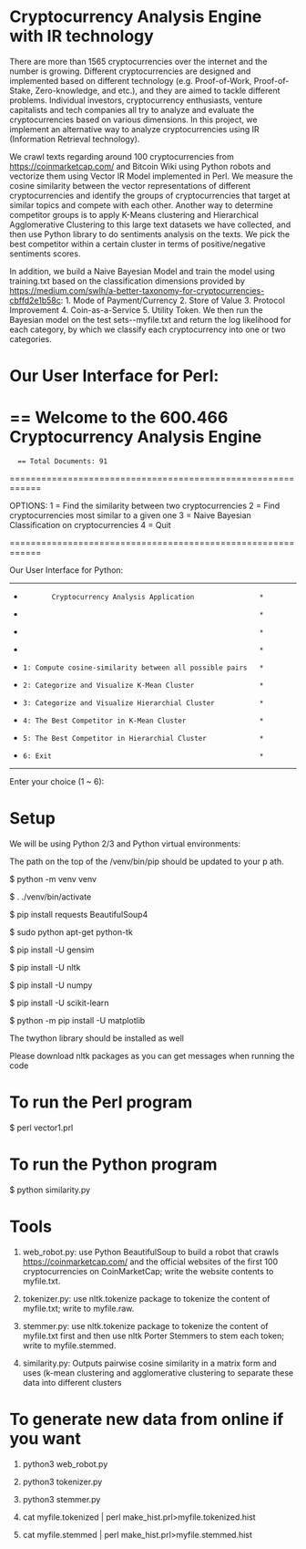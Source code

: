 # Cryptocurrency Analysis Engine with IR technology
There are more than 1565 cryptocurrencies over the internet and the number is growing. Different cryptocurrencies are designed and implemented based on different technology (e.g. Proof-of-Work, Proof-of-Stake, Zero-knowledge, and etc.), and they are aimed to tackle different problems. Individual investors, cryptocurrency enthusiasts, venture capitalists and tech companies all try to analyze and evaluate the cryptocurrencies based on various dimensions. In this project, we implement an alternative way to analyze cryptocurrencies using IR (Information Retrieval technology).

We crawl texts regarding around 100 cryptocurrencies from https://coinmarketcap.com/ and Bitcoin Wiki using Python robots and vectorize them using Vector IR Model implemented in Perl. We measure the cosine similarity between the vector representations of different cryptocurrencies and identify the groups of cryptocurrencies that target at similar topics and compete with each other. Another way to determine competitor groups is to apply K-Means clustering and Hierarchical Agglomerative Clustering to this large text datasets we have collected, and then use Python library to do sentiments analysis on the texts. We pick the best competitor within a certain cluster in terms of positive/negative sentiments scores.

In addition, we build a Naive Bayesian Model and train the model using training.txt based on the classification dimensions provided by https://medium.com/swlh/a-better-taxonomy-for-cryptocurrencies-cbffd2e1b58c: 1. Mode of Payment/Currency 2. Store of Value 3. Protocol Improvement 4. Coin-as-a-Service 5. Utility Token. We then run the Bayesian model on the test sets--myfile.txt and return the log likelihood for each category, by which we classify each cryptocurrency into one or two categories.

Our User Interface for Perl:
============================================================
==     Welcome to the 600.466 Cryptocurrency Analysis Engine
==
      == Total Documents: 91
============================================================

OPTIONS:
  1 = Find the similarity between two cryptocurrencies
  2 = Find cryptocurrencies most similar to a given one
  3 = Naive Bayesian Classification on cryptocurrencies
  4 = Quit


============================================================

Our User Interface for Python:
***************************************************************
*            Cryptocurrency Analysis Application                *
*                                                               *
*                                                               *
*                                                               *
*     1: Compute cosine-similarity between all possible pairs   *
*     2: Categorize and Visualize K-Mean Cluster                *
*     3: Categorize and Visualize Hierarchial Cluster           *
*     4: The Best Competitor in K-Mean Cluster                  *
*     5: The Best Competitor in Hierarchial Cluster             *
*     6: Exit                                                   *
***************************************************************
Enter your choice (1 ~ 6):


# Setup
We will be using Python 2/3 and Python virtual environments:

The path on the top of the /venv/bin/pip should be updated to your p
ath.

$ python -m venv venv

$ . ./venv/bin/activate

$ pip install requests BeautifulSoup4

$ sudo python apt-get python-tk

$ pip install -U gensim

$ pip install -U nltk

$ pip install -U numpy

$ pip install -U scikit-learn

$ python -m pip install -U matplotlib

The twython library should be installed as well

Please download nltk packages as you can get messages when running the code

# To run the Perl program
$ perl vector1.prl

# To run the Python program
$ python similarity.py

# Tools
1. web_robot.py: use Python BeautifulSoup to build a robot that crawls https://coinmarketcap.com/ and the official websites of the first 100 cryptocurrencies on CoinMarketCap; write the website contents to myfile.txt.

2. tokenizer.py: use nltk.tokenize package to tokenize the content of myfile.txt; write to myfile.raw.

3. stemmer.py: use nltk.tokenize package to tokenize the content of myfile.txt first and then use nltk Porter Stemmers to stem each token; write to myfile.stemmed.

4. similarity.py: Outputs pairwise cosine similarity in a matrix form and uses (k-mean clustering and agglomerative clustering to separate these data into different clusters

# To generate new data from online if you want
1. python3 web_robot.py

2. python3 tokenizer.py

3. python3 stemmer.py

4. cat myfile.tokenized | perl make_hist.prl>myfile.tokenized.hist

5. cat myfile.stemmed | perl make_hist.prl>myfile.stemmed.hist





